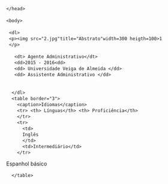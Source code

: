 
<html lang="pt-br">
	<head>
		<meta charset="UTF-8">
		<title> Listas de definição ou descrição</title>
                	

	</head>

	<body>

     <dl>
     <p><img src="2.jpg"title="Abstrato"width=300 heigth=100>1 
     </p>
      
       <dt> Agente Administrativo</dt>
       <dd>2015 - 2016<dd>
       <dd> Universidade Veiga de Almeida </dd>
       <dd> Assistente Administrativo </dd>
             
      
      </dl> 
      <table border="3">
        <caption>Idiomas</caption>
        <tr> <th> Línguas</th> <th> Proficiência</th> 
        </tr>
        <tr>
          <td>
          Inglês
          </td>
          <td>Intermediário</td>
        </tr>
<tr>
          <td>
  Espanhol        
  </td>
  <td> básico </td>
        </tr>
     
      </table>
      
  
  
 
